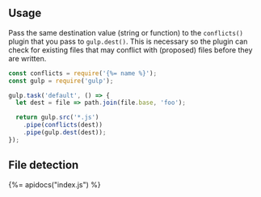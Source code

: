 ## Usage

Pass the same destination value (string or function) to the `conflicts()` plugin that you pass to `gulp.dest()`. This is necessary so the plugin can check for existing files that may conflict with (proposed) files before they are written.

```js
const conflicts = require('{%= name %}');
const gulp = require('gulp');

gulp.task('default', () => {
  let dest = file => path.join(file.base, 'foo');

  return gulp.src('*.js')
    .pipe(conflicts(dest))
    .pipe(gulp.dest(dest));
});
```

## File detection
{%= apidocs("index.js") %}
